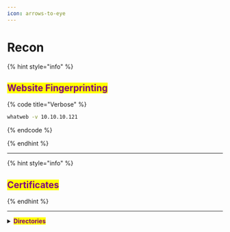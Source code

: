 ```yaml
---
icon: arrows-to-eye
---
```


# Recon

{% hint style="info" %}
## <mark style="color:purple;">Website Fingerprinting</mark>

{% code title="Verbose" %}
```bash
whatweb -v 10.10.10.121
```
{% endcode %}


{% endhint %}

***

{% hint style="info" %}
## <mark style="color:purple;">Certificates</mark>


{% endhint %}

***

<details>

<summary><mark style="color:purple;"><strong>Directories</strong></mark></summary>

* ## <mark style="color:purple;">Use this tools:</mark>

[feroxbuster.md](../tools/feroxbuster.md "mention")

[gobuster.md](../tools/gobuster.md "mention")

[ffuz.md](../tools/ffuz.md "mention")

[curl.md](../tools/curl.md "mention")

{% code title="Grab Website Banner" %}
```bash
curl -IL https://www.inlanefreight.com
```
{% endcode %}

{% code title="Check robots.txt" %}
```bash
curl 10.10.10.121/robots.txt
```
{% endcode %}

</details>



